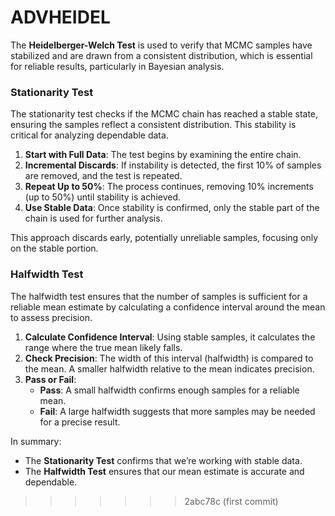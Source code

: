 
# ADVHEIDEL

The **Heidelberger-Welch Test** is used to verify that MCMC samples have stabilized and are drawn from a consistent distribution, which is essential for reliable results, particularly in Bayesian analysis.

### Stationarity Test
The stationarity test checks if the MCMC chain has reached a stable state, ensuring the samples reflect a consistent distribution. This stability is critical for analyzing dependable data.

1. **Start with Full Data**: The test begins by examining the entire chain.
2. **Incremental Discards**: If instability is detected, the first 10% of samples are removed, and the test is repeated.
3. **Repeat Up to 50%**: The process continues, removing 10% increments (up to 50%) until stability is achieved.
4. **Use Stable Data**: Once stability is confirmed, only the stable part of the chain is used for further analysis.

This approach discards early, potentially unreliable samples, focusing only on the stable portion.

### Halfwidth Test
The halfwidth test ensures that the number of samples is sufficient for a reliable mean estimate by calculating a confidence interval around the mean to assess precision.

1. **Calculate Confidence Interval**: Using stable samples, it calculates the range where the true mean likely falls.
2. **Check Precision**: The width of this interval (halfwidth) is compared to the mean. A smaller halfwidth relative to the mean indicates precision.
3. **Pass or Fail**:
   - **Pass**: A small halfwidth confirms enough samples for a reliable mean.
   - **Fail**: A large halfwidth suggests that more samples may be needed for a precise result.

In summary:
- The **Stationarity Test** confirms that we’re working with stable data.
- The **Halfwidth Test** ensures that our mean estimate is accurate and dependable. 



>>>>>>> 2abc78c (first commit)
